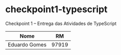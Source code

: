 # checkpoint1-typescript

Checkpoint 1 – Entrega das Atividades de TypeScript

| Nome          | RM    |
| ------------- | ----- |
| Eduardo Gomes | 97919 |
